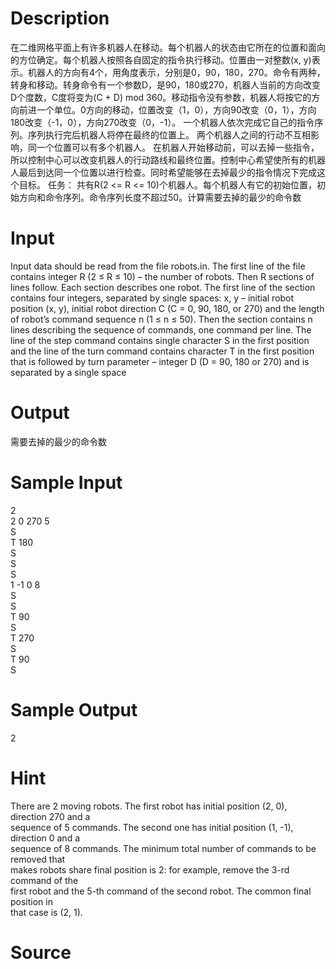 
# Description

<div class="content">在二维网格平面上有许多机器人在移动。每个机器人的状态由它所在的位置和面向的方位确定。每个机器人按照各自固定的指令执行移动。位置由一对整数(x, y)表示。机器人的方向有4个，用角度表示，分别是0，90，180，270。命令有两种，转身和移动。转身命令有一个参数D，是90，180或270，机器人当前的方向改变D个度数，C度将变为(C + D) mod 360。移动指令没有参数，机器人将按它的方向前进一个单位。0方向的移动，位置改变（1，0），方向90改变（0，1），方向180改变（-1，0），方向270改变（0，-1）。
一个机器人依次完成它自己的指令序列。序列执行完后机器人将停在最终的位置上。
两个机器人之间的行动不互相影响，同一个位置可以有多个机器人。
在机器人开始移动前，可以去掉一些指令，所以控制中心可以改变机器人的行动路线和最终位置。控制中心希望使所有的机器人最后到达同一个位置以进行检查。同时希望能够在去掉最少的指令情况下完成这个目标。
任务：
共有R(2 &lt;= R &lt;= 10)个机器人。每个机器人有它的初始位置，初始方向和命令序列。命令序列长度不超过50。计算需要去掉的最少的命令数
</div>

# Input

<div class="content">Input data should be read from the file robots.in. The first line of the file contains 
integer R (2 ≤ R ≤ 10) – the number of robots. Then R sections of lines follow. Each 
section describes one robot. The first line of the section contains four integers, 
separated by single spaces: x, y – initial robot position (x, y), initial robot direction C 
(C = 0, 90, 180, or 270) and  the  length of  robot’s command  sequence n  (1 ≤ n ≤ 50). 
Then the section contains n lines describing the sequence of commands, one 
command per line. The line of the step command contains single character S in the 
first position and the line of the turn command contains character  T in the first 
position that is followed by turn parameter – integer D (D = 90, 180 or 270) and is 
separated by a single space</div>

# Output

<div class="content">需要去掉的最少的命令数
</div>

# Sample Input

<div class="content"><span class="sampledata">2 <br/>
2 0 270 5 <br/>
S <br/>
T 180 <br/>
S <br/>
S <br/>
S <br/>
1 -1 0 8 <br/>
S <br/>
S <br/>
T 90 <br/>
S <br/>
T 270 <br/>
S <br/>
T 90 <br/>
S </span></div>

# Sample Output

<div class="content"><span class="sampledata">2<br/>
</span></div>

# Hint

<div class="content"><p>There are 2 moving robots. The first robot has initial position (2, 0), direction 270 and a <br/>
sequence of 5 commands. The second one has initial position (1, -1), direction 0 and a <br/>
sequence of 8 commands. The minimum total number of commands to be removed that <br/>
makes robots share final position is 2: for example, remove the 3-rd command of the <br/>
first robot and the 5-th command of the second robot. The common final position in <br/>
that case is (2, 1). </p></div>

# Source

<div class="content"><p><a href="problemset.php?search="></a></p></div>


